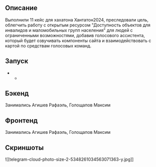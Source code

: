 ## Описание

Выполнили 11 кейс для хахатона Хантатон2024, преследовали цель, облегчить работу с открытым ресурсом "Доступность объектов для инвалидов и маломобильных групп населения" для людей с ограниченными возможностями, добавив голосового ассистента, который будет озвучивать компоненты сайта и взаимодействовать с картой по средствам голосовых команд.
## Запуск

- - 

## Бэкенд

Занимались Агишев Рафаэль, Голощапов Максим 

## Фронтенд

Занимались Агишев Рафаэль, Голощапов Максим 

## Скриншоты
![[telegram-cloud-photo-size-2-5348261034563071363-y.jpg]]

 